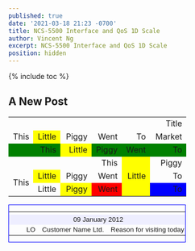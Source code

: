 ```yaml
---
published: true
date: '2021-03-18 21:23 -0700'
title: NCS-5500 Interface and QoS 1D Scale
author: Vincent Ng
excerpt: NCS-5500 Interface and QoS 1D Scale
position: hidden
---
```

{% include toc %}

## A New Post

<style>
 .test1 table {
  border-collapse: collapse;
  table-layout: fixed;
  width: 70%;
  text-align: right;
}
.test1 tr:nth-child(3) {background: green;}
.test1  td:nth-child(2) {background: yellow;}
  .orange { background: orange;}
</style>

<div class="test1">
<table>
    <colgroup>
        <col width="5%" />
        <col width="5%" />
        <col width="15%" />
        <col width="5%" />
        <col width="5%" />
        <col width="15%" />
    </colgroup>
  <tr>
    <td colspan="6">Title</td>
  </tr>
  <tr>
    <td>This</td>
    <td>Little</td>
    <td>Piggy</td>
    <td>Went</td>
    <td>To</td>
    <td>Market</td>
  </tr>
  <tr>
    <td colspan="2">This</td>
    <td>Little</td>
    <td>Piggy</td>
    <td>Went</td>
    <td>To</td>
  </tr>
    <tr>
    <td colspan="4">This</td>
    <td rowspan="3">Little</td>
    <td>Piggy</td>
  </tr>
  <tr>
    <td rowspan="2">This</td>
    <td>Little</td>
    <td>Piggy</td>
    <td>Went</td>
    <td>To</td>
  </tr>
  <tr>
    <td>Little</td>
    <td class="orange">Piggy</td>
    <td bgcolor=red>Went</td>
    <td style="background: blue;">To</td>
  </tr>
</table>
</div>

  <div style="width:350px; border:blue 1px solid">
    <table border="0" style="font-family:Arial,Helvetica;font-size:10pt;table-layout:fixed;">
      <tr>
        <td style="width:17px;"/>
        <td style="width:20px;"/>
        <td style="width:180px;"/>
        <td style="width:130px;"/>
      </tr>
      <tr>
        <td colspan="4" style="width:100%;text-align:center;font-eight:bold;background-color:#eef;">09 January 2012</td>
      </tr>
      <tr title="09 January 2012">
        <td align="center" valign="middle" colspan="1" style="width:17px;height:1.1em;"><img src="../../../../_layouts/images/WebParts2010/AWT3_Klein.png" style="border-style:None;border-width:0px;height:1.1em;width:1.1em;" /></td>
        <td align="left" valign="top" colspan="1" style="width:20px;height:1.1em;text-overflow:ellipsis;overflow:hidden;white-space:nowrap;">LO</td>
        <td align="left" valign="top" colspan="1" style="width:180px;height:1.1em;text-overflow:ellipsis;overflow:hidden;white-space:nowrap;">Customer Name Ltd.</td>
        <td align="left" valign="top" colspan="1" style="width:120px;height:1.1em;text-overflow:ellipsis;overflow:hidden;white-space:nowrap;">Reason for visiting today</td>
      </tr>
    </table>
  </div>
